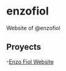 # enzofiol

Website of @enzofiol

## Proyects

-[Enzo Fiol Website](https://enzos3.github.io/enzofiol/enzofiol)
